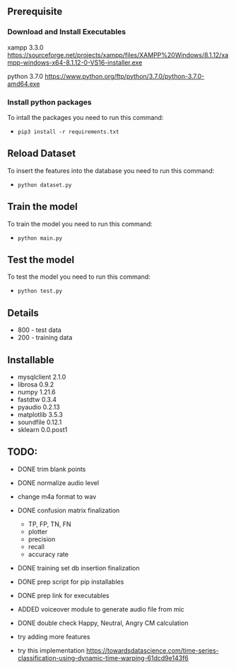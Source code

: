 ## Prerequisite

### Download and Install Executables
xampp 3.3.0 
https://sourceforge.net/projects/xampp/files/XAMPP%20Windows/8.1.12/xampp-windows-x64-8.1.12-0-VS16-installer.exe

python 3.7.0
https://www.python.org/ftp/python/3.7.0/python-3.7.0-amd64.exe

### Install python packages
To intall the packages you need to run this command:
- `pip3 install -r requirements.txt`

## Reload Dataset
To insert the features into the database you need to run this command:
- `python dataset.py`

## Train the model
To train the model you need to run this command:
- `python main.py`


## Test the model
To test the model you need to run this command:
- `python test.py`


## Details
- 800 - test data
- 200 - training data


## Installable
- mysqlclient 2.1.0
- librosa 0.9.2
- numpy 1.21.6
- fastdtw 0.3.4
- pyaudio 0.2.13
- matplotlib 3.5.3
- soundfile 0.12.1
- sklearn 0.0.post1

## TODO:
- DONE trim blank points
- DONE normalize audio level
- change m4a format to wav
- DONE confusion matrix finalization
    - TP, FP, TN, FN
    - plotter
    - precision
    - recall
    - accuracy rate
- DONE training set db insertion finalization
- DONE prep script for pip installables
- DONE prep link for executables
- ADDED voiceover module to generate audio file from mic
- DONE double check Happy, Neutral, Angry CM calculation


- try adding more features
- try this implementation https://towardsdatascience.com/time-series-classification-using-dynamic-time-warping-61dcd9e143f6